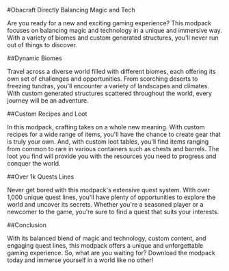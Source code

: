 #Obacraft Directly Balancing Magic and Tech

Are you ready for a new and exciting gaming experience? This modpack focuses on balancing magic and technology in a unique and immersive way. With a variety of biomes and custom generated structures, you'll never run out of things to discover.

 
##Dynamic Biomes

Travel across a diverse world filled with different biomes, each offering its own set of challenges and opportunities. From scorching deserts to freezing tundras, you'll encounter a variety of landscapes and climates. With custom generated structures scattered throughout the world, every journey will be an adventure.

 
##Custom Recipes and Loot

In this modpack, crafting takes on a whole new meaning. With custom recipes for a wide range of items, you'll have the chance to create gear that is truly your own. And, with custom loot tables, you'll find items ranging from common to rare in various containers such as chests and barrels. The loot you find will provide you with the resources you need to progress and conquer the world.

 
##Over 1k Quests Lines

Never get bored with this modpack's extensive quest system. With over 1,000 unique quest lines, you'll have plenty of opportunities to explore the world and uncover its secrets. Whether you're a seasoned player or a newcomer to the game, you're sure to find a quest that suits your interests.

 
##Conclusion

With its balanced blend of magic and technology, custom content, and engaging quest lines, this modpack offers a unique and unforgettable gaming experience. So, what are you waiting for? Download the modpack today and immerse yourself in a world like no other!